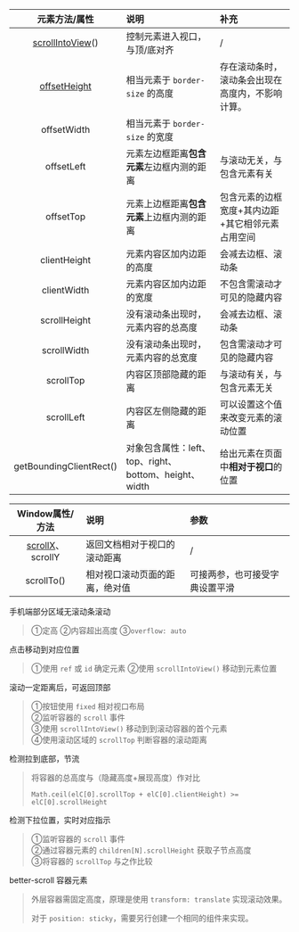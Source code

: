 元素方法/属性 | 说明 | 补充
:-: | :- | :-
[scrollIntoView](https://github.com/SpringLoach/origin-2021/blob/happy-day/JavaScript/第十三章-客户端检测.md#控制滚动)() | 控制元素进入视口，与顶/底对齐 | /
[offsetHeight](https://github.com/SpringLoach/origin-2021/blob/happy-day/JavaScript/第十三章-客户端检测.md#元素尺寸) | 相当元素于 `border-size` 的高度 | 存在滚动条时，滚动条会出现在高度内，不影响计算。
offsetWidth | 相当元素于 `border-size` 的宽度 | 
offsetLeft | 元素左边框距离**包含元素**左边框内测的距离 | 与滚动无关，与包含元素有关
offsetTop | 元素上边框距离**包含元素**上边框内测的距离 | 包含元素的边框宽度+其内边距+其它相邻元素占用空间  
clientHeight | 元素内容区加内边距的高度 | 会减去边框、滚动条
clientWidth | 元素内容区加内边距的宽度 | 不包含需滚动才可见的隐藏内容
scrollHeight | 没有滚动条出现时，元素内容的总高度 | 会减去边框、滚动条
scrollWidth | 没有滚动条出现时，元素内容的总宽度 | 包含需滚动才可见的隐藏内容
scrollTop | 内容区顶部隐藏的距离 | 与滚动有关，与包含元素无关
scrollLeft | 内容区左侧隐藏的距离 | 可以设置这个值来改变元素的滚动位置
getBoundingClientRect() | 对象包含属性：left、top、right、bottom、height、width | 给出元素在页面中**相对于视口**的位置

Window属性/方法 | 说明 | 参数
:-: | :- | :-
[scrollX](https://github.com/SpringLoach/origin-2021/blob/happy-day/JavaScript/第十章-函数.md#视口位置)、scrollY | 返回文档相对于视口的滚动距离 | /
scrollTo() | 相对视口滚动页面的距离，绝对值 | 可接两参，也可接受字典设置平滑

手机端部分区域无滚动条滚动
> ①定高 ②内容超出高度 ③`overflow: auto`

点击移动到对应位置  
> ①使用 `ref` 或 `id` 确定元素 ②使用 `scrollIntoView()` 移动到元素位置 

滚动一定距离后，可返回顶部  
> ①按钮使用 `fixed` 相对视口布局   
> ②监听容器的 `scroll` 事件   
> ③使用 `scrollIntoView()` 移动到到滚动容器的首个元素   
> ④使用滚动区域的 `scrollTop` 判断容器的滚动距离  

检测拉到底部，节流  
> 将容器的总高度与（隐藏高度+展现高度）作对比
>
> ```
> Math.ceil(elC[0].scrollTop + elC[0].clientHeight) >= elC[0].scrollHeight
> ```

检测下拉位置，实时对应指示
> ①监听容器的 `scroll` 事件   
> ②通过容器元素的 `children[N].scrollHeight` 获取子节点高度   
> ③将容器的 `scrollTop` 与之作比较  

better-scroll 容器元素
> 外层容器需固定高度，原理是使用 `transform: translate` 实现滚动效果。  
> 
> 对于 `position: sticky`，需要另行创建一个相同的组件来实现。  


